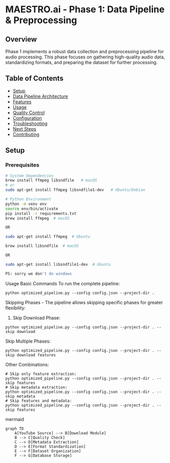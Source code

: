 # MAESTRO.ai - Phase 1: Data Pipeline & Preprocessing

## Overview
Phase 1 implements a robust data collection and preprocessing pipeline for audio processing. This phase focuses on gathering high-quality audio data, standardizing formats, and preparing the dataset for further processing.

## Table of Contents
- [Setup](#setup)
- [Data Pipeline Architecture](#data-pipeline-architecture)
- [Features](#features)
- [Usage](#usage)
- [Quality Control](#quality-control)
- [Configuration](#configuration)
- [Troubleshooting](#troubleshooting)
- [Next Steps](#next-steps)
- [Contributing](#contributing)

## Setup

### Prerequisites
```bash
# System Dependencies
brew install ffmpeg libsndfile   # macOS
# or
sudo apt-get install ffmpeg libsndfile1-dev   # Ubuntu/Debian

# Python Environment
python -m venv env
source env/bin/activate
pip install -r requirements.txt
brew install ffmpeg  # macOS

OR

sudo apt-get install ffmpeg  # Ubuntu

brew install libsndfile  # macOS

OR

sudo apt-get install libsndfile1-dev  # Ubuntu

PS: sorry we don't do windows
```

Usage
Basic Commands
To run the complete pipeline:

```
python optimized_pipeline.py --config config.json --project-dir .
```

Skipping Phases - 
The pipeline allows skipping specific phases for greater flexibility:

1. Skip Download Phase:

```
python optimized_pipeline.py --config config.json --project-dir . --skip download
```

Skip Multiple Phases:

```
python optimized_pipeline.py --config config.json --project-dir . --skip download features
```

Other Combinations:
```
# Skip only feature extraction:
python optimized_pipeline.py --config config.json --project-dir . --skip features
# Skip metadata extraction:
python optimized_pipeline.py --config config.json --project-dir . --skip metadata
# Skip features and metadata:
python optimized_pipeline.py --config config.json --project-dir . --skip features
```

mermaid
```
graph TD
    A[YouTube Source] --> B[Download Module]
    B --> C[Quality Check]
    C --> D[Metadata Extraction]
    D --> E[Format Standardization]
    E --> F[Dataset Organization]
    F --> G[Database Storage]
```
